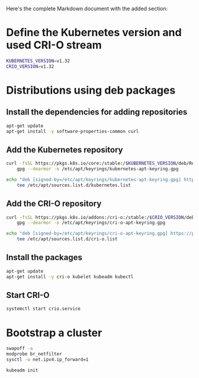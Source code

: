 Here's the complete Markdown document with the added section:

# Define the Kubernetes version and used CRI-O stream

```bash
KUBERNETES_VERSION=v1.32
CRIO_VERSION=v1.32
```

# Distributions using deb packages

## Install the dependencies for adding repositories

```bash
apt-get update
apt-get install -y software-properties-common curl
```

## Add the Kubernetes repository

```bash
curl -fsSL https://pkgs.k8s.io/core:/stable:/$KUBERNETES_VERSION/deb/Release.key | \
    gpg --dearmor -o /etc/apt/keyrings/kubernetes-apt-keyring.gpg

echo "deb [signed-by=/etc/apt/keyrings/kubernetes-apt-keyring.gpg] https://pkgs.k8s.io/core:/stable:/$KUBERNETES_VERSION/deb/ /" | \
    tee /etc/apt/sources.list.d/kubernetes.list
```

## Add the CRI-O repository

```bash
curl -fsSL https://pkgs.k8s.io/addons:/cri-o:/stable:/$CRIO_VERSION/deb/Release.key | \
    gpg --dearmor -o /etc/apt/keyrings/cri-o-apt-keyring.gpg

echo "deb [signed-by=/etc/apt/keyrings/cri-o-apt-keyring.gpg] https://pkgs.k8s.io/addons:/cri-o:/stable:/$CRIO_VERSION/deb/ /" | \
    tee /etc/apt/sources.list.d/cri-o.list
```

## Install the packages

```bash
apt-get update
apt-get install -y cri-o kubelet kubeadm kubectl
```

## Start CRI-O

```bash
systemctl start crio.service
```

# Bootstrap a cluster

```bash
swapoff -a
modprobe br_netfilter
sysctl -w net.ipv4.ip_forward=1

kubeadm init
```
